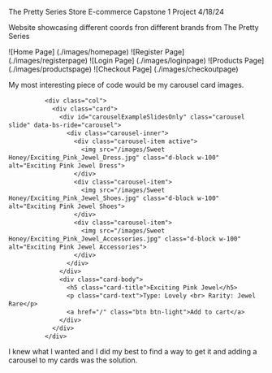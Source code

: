 The Pretty Series Store
E-commerce Capstone 1 Project 4/18/24

Website showcasing different coords fron different brands from The Pretty Series

![Home Page] (./images/homepage)
![Register Page] (./images/registerpage)
![Login Page] (./images/loginpage)
![Products Page] (./images/productspage)
![Checkout Page] (./images/checkoutpage)

My most interesting piece of code would be my carousel card images.

              <div class="col">
                <div class="card">
                  <div id="carouselExampleSlidesOnly" class="carousel slide" data-bs-ride="carousel">
                    <div class="carousel-inner">
                      <div class="carousel-item active">
                        <img src="/images/Sweet Honey/Exciting_Pink_Jewel_Dress.jpg" class="d-block w-100" alt="Exciting Pink Jewel Dress">
                      </div>
                      <div class="carousel-item">
                        <img src="/images/Sweet Honey/Exciting_Pink_Jewel_Shoes.jpg" class="d-block w-100" alt="Exciting Pink Jewel Shoes">
                      </div>
                      <div class="carousel-item">
                        <img src="/images/Sweet Honey/Exciting_Pink_Jewel_Accessories.jpg" class="d-block w-100" alt="Exciting Pink Jewel Accessories">
                      </div>
                    </div>
                  </div>
                  <div class="card-body">
                    <h5 class="card-title">Exciting Pink Jewel</h5>
                    <p class="card-text">Type: Lovely <br> Rarity: Jewel Rare</p>
                    <a href="/" class="btn btn-light">Add to cart</a>
                  </div>
                </div>
              </div>

I knew what I wanted and I did my best to find a way to get it and adding a carousel to my cards was the solution. 